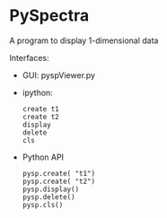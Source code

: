 # PySpectra

A program to display 1-dimensional data

Interfaces:

* GUI: pyspViewer.py
    
* ipython:
     ```
    create t1
    create t2
    display
    delete
    cls
     ```

* Python API
    ```
    pysp.create( "t1")
    pysp.create( "t2")
    pysp.display()
    pysp.delete()
    pysp.cls()
    ```


